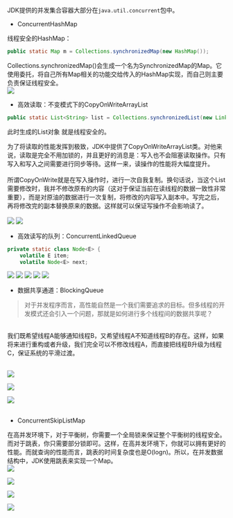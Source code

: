 JDK提供的并发集合容器大部分在``` java.util.concurrent ```包中。

- ConcurrentHashMap

线程安全的HashMap：
```Java
public static Map m = Collections.synchronizedMap(new HashMap());
```
Collections.synchronizedMap()会生成一个名为SynchronizedMap的Map。它使用委托，将自己所有Map相关的功能交给传入的HashMap实现，而自己则主要负责保证线程安全。<br/>
![](https://github.com/Zychaowill/ImgStore/blob/master/Java/images/2018-04-06_162830.bmp)

- 高效读取：不变模式下的CopyOnWriteArrayList
```Java
public static List<String> list = Collections.synchronizedList(new LinkedList<String>());
```
此时生成的List对象 就是线程安全的。

为了将读取的性能发挥到极致，JDK中提供了CopyOnWriteArrayList类。对他来说，读取是完全不用加锁的，并且更好的消息是：写入也不会阻塞读取操作。只有写入和写入之间需要进行同步等待。这样一来，读操作的性能将大幅度提升。<br/>
<br/>
所谓CopyOnWrite就是在写入操作时，进行一次自我复制。换句话说，当这个List需要修改时，我并不修改原有的内容（这对于保证当前在读线程的数据一致性非常重要），而是对原油的数据进行一次复制，将修改的内容写入副本中。写完之后，再将修改完的副本替换原来的数据。这样就可以保证写操作不会影响读了。<br/>
<br/>
![](https://github.com/Zychaowill/ImgStore/blob/master/Java/images/2018-04-06_170548.bmp)
![](https://github.com/Zychaowill/ImgStore/blob/master/Java/images/2018-04-06_170751.bmp)

- 高效读写的队列：ConcurrentLinkedQueue
```Java
private static class Node<E> {
	volatile E item;
	volatile Node<E> next;
```
![](https://github.com/Zychaowill/ImgStore/blob/master/Java/images/2018-04-06_163816.bmp)
![](https://github.com/Zychaowill/ImgStore/blob/master/Java/images/2018-04-06_164416.bmp)
![](https://github.com/Zychaowill/ImgStore/blob/master/Java/images/2018-04-06_164437.bmp)
![](https://github.com/Zychaowill/ImgStore/blob/master/Java/images/2018-04-06_165316.bmp)
![](https://github.com/Zychaowill/ImgStore/blob/master/Java/images/2018-04-06_165334.bmp)

- 数据共享通道：BlockingQueue
> 对于并发程序而言，高性能自然是一个我们需要追求的目标。但多线程的开发模式还会引入一个问题，那就是如何进行多个线程间的数据共享呢？
<br/>
我们既希望线程A能够通知线程B，又希望线程A不知道线程B的存在。这样，如果将来进行重构或者升级，我们完全可以不修改线程A，而直接把线程B升级为线程C，保证系统的平滑过渡。
<br/>
<br/>

![](https://github.com/Zychaowill/ImgStore/blob/master/Java/images/2018-04-06_171650.bmp)

![](https://github.com/Zychaowill/ImgStore/blob/master/Java/images/2018-04-06_171747.bmp)

![](https://github.com/Zychaowill/ImgStore/blob/master/Java/images/2018-04-06_171819.bmp)
<br/>
<br/>

- ConcurrentSkipListMap

在高并发环境下，对于平衡树，你需要一个全局锁来保证整个平衡树的线程安全。而对于跳表，你只需要部分锁即可。这样，在高并发环境下，你就可以拥有更好的性能。而就查询的性能而言，跳表的时间复杂度也是O(logn)。所以，在并发数据结构中，JDK使用跳表来实现一个Map。<br/>
![](https://github.com/Zychaowill/ImgStore/blob/master/Java/images/2018-04-06_172911.bmp)

![](https://github.com/Zychaowill/ImgStore/blob/master/Java/images/2018-04-06_172951.bmp)

![](https://github.com/Zychaowill/ImgStore/blob/master/Java/images/2018-04-06_173041.bmp)

![](https://github.com/Zychaowill/ImgStore/blob/master/Java/images/2018-04-06_173055.bmp)
